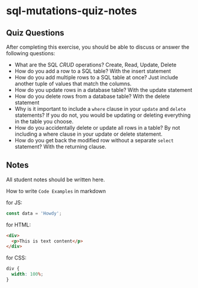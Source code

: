 # sql-mutations-quiz-notes

## Quiz Questions

After completing this exercise, you should be able to discuss or answer the following questions:

- What are the SQL _CRUD_ operations?
  Create, Read, Update, Delete
- How do you add a row to a SQL table?
  With the insert statement
- How do you add multiple rows to a SQL table at once?
  Just include another tuple of values that match the columns.
- How do you update rows in a database table?
  With the update statement
- How do you delete rows from a database table?
  With the delete statement
- Why is it important to include a `where` clause in your `update` and `delete` statements?
  If you do not, you would be updating or deleting everything in the table you choose.
- How do you accidentally delete or update all rows in a table?
  By not including a where clause in your update or delete statement.
- How do you get back the modified row without a separate `select` statement?
  With the returning clause.

## Notes

All student notes should be written here.

How to write `Code Examples` in markdown

for JS:

```javascript
const data = 'Howdy';
```

for HTML:

```html
<div>
  <p>This is text content</p>
</div>
```

for CSS:

```css
div {
  width: 100%;
}
```
